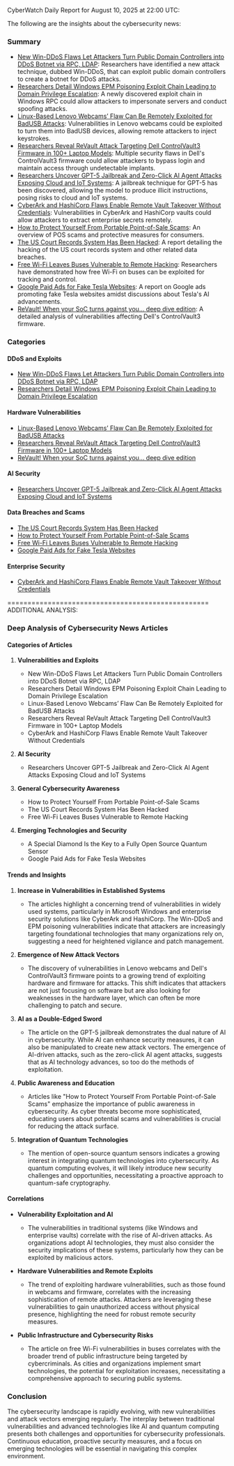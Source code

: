 CyberWatch Daily Report for August 10, 2025 at 22:00 UTC:

The following are the insights about the cybersecurity news:

### Summary
- [New Win-DDoS Flaws Let Attackers Turn Public Domain Controllers into DDoS Botnet via RPC, LDAP](https://thehackernews.com/2025/08/new-win-ddos-flaws-let-attackers-turn.html): Researchers have identified a new attack technique, dubbed Win-DDoS, that can exploit public domain controllers to create a botnet for DDoS attacks.
- [Researchers Detail Windows EPM Poisoning Exploit Chain Leading to Domain Privilege Escalation](https://thehackernews.com/2025/08/researchers-detail-windows-epm.html): A newly discovered exploit chain in Windows RPC could allow attackers to impersonate servers and conduct spoofing attacks.
- [Linux-Based Lenovo Webcams’ Flaw Can Be Remotely Exploited for BadUSB Attacks](https://thehackernews.com/2025/08/linux-based-lenovo-webcams-flaw-can-be.html): Vulnerabilities in Lenovo webcams could be exploited to turn them into BadUSB devices, allowing remote attackers to inject keystrokes.
- [Researchers Reveal ReVault Attack Targeting Dell ControlVault3 Firmware in 100+ Laptop Models](https://thehackernews.com/2025/08/researchers-reveal-revault-attack.html): Multiple security flaws in Dell's ControlVault3 firmware could allow attackers to bypass login and maintain access through undetectable implants.
- [Researchers Uncover GPT-5 Jailbreak and Zero-Click AI Agent Attacks Exposing Cloud and IoT Systems](https://thehackernews.com/2025/08/researchers-uncover-gpt-5-jailbreak-and.html): A jailbreak technique for GPT-5 has been discovered, allowing the model to produce illicit instructions, posing risks to cloud and IoT systems.
- [CyberArk and HashiCorp Flaws Enable Remote Vault Takeover Without Credentials](https://thehackernews.com/2025/08/cyberark-and-hashicorp-flaws-enable.html): Vulnerabilities in CyberArk and HashiCorp vaults could allow attackers to extract enterprise secrets remotely.
- [How to Protect Yourself From Portable Point-of-Sale Scams](https://www.wired.com/story/portable-pos-thefts-how-to-protect-yourself-from-scams/): An overview of POS scams and protective measures for consumers.
- [The US Court Records System Has Been Hacked](https://www.wired.com/story/us-court-records-system-hacked/): A report detailing the hacking of the US court records system and other related data breaches.
- [Free Wi-Fi Leaves Buses Vulnerable to Remote Hacking](https://www.securityweek.com/free-wi-fi-leaves-buses-vulnerable-to-remote-hacking/): Researchers have demonstrated how free Wi-Fi on buses can be exploited for tracking and control.
- [Google Paid Ads for Fake Tesla Websites](https://isc.sans.edu/diary/rss/32186): A report on Google ads promoting fake Tesla websites amidst discussions about Tesla's AI advancements.
- [ReVault! When your SoC turns against you… deep dive edition](https://blog.talosintelligence.com/revault-when-your-soc-turns-against-you-2/): A detailed analysis of vulnerabilities affecting Dell's ControlVault3 firmware.

### Categories

#### DDoS and Exploits
- [New Win-DDoS Flaws Let Attackers Turn Public Domain Controllers into DDoS Botnet via RPC, LDAP](https://thehackernews.com/2025/08/new-win-ddos-flaws-let-attackers-turn.html)
- [Researchers Detail Windows EPM Poisoning Exploit Chain Leading to Domain Privilege Escalation](https://thehackernews.com/2025/08/researchers-detail-windows-epm.html)

#### Hardware Vulnerabilities
- [Linux-Based Lenovo Webcams’ Flaw Can Be Remotely Exploited for BadUSB Attacks](https://thehackernews.com/2025/08/linux-based-lenovo-webcams-flaw-can-be.html)
- [Researchers Reveal ReVault Attack Targeting Dell ControlVault3 Firmware in 100+ Laptop Models](https://thehackernews.com/2025/08/researchers-reveal-revault-attack.html)
- [ReVault! When your SoC turns against you… deep dive edition](https://blog.talosintelligence.com/revault-when-your-soc-turns-against-you-2/)

#### AI Security
- [Researchers Uncover GPT-5 Jailbreak and Zero-Click AI Agent Attacks Exposing Cloud and IoT Systems](https://thehackernews.com/2025/08/researchers-uncover-gpt-5-jailbreak-and.html)

#### Data Breaches and Scams
- [The US Court Records System Has Been Hacked](https://www.wired.com/story/us-court-records-system-hacked/)
- [How to Protect Yourself From Portable Point-of-Sale Scams](https://www.wired.com/story/portable-pos-thefts-how-to-protect-yourself-from-scams/)
- [Free Wi-Fi Leaves Buses Vulnerable to Remote Hacking](https://www.securityweek.com/free-wi-fi-leaves-buses-vulnerable-to-remote-hacking/)
- [Google Paid Ads for Fake Tesla Websites](https://isc.sans.edu/diary/rss/32186)

#### Enterprise Security
- [CyberArk and HashiCorp Flaws Enable Remote Vault Takeover Without Credentials](https://thehackernews.com/2025/08/cyberark-and-hashicorp-flaws-enable.html)

==================================================
ADDITIONAL ANALYSIS:

### Deep Analysis of Cybersecurity News Articles

#### Categories of Articles

1. **Vulnerabilities and Exploits**
   - New Win-DDoS Flaws Let Attackers Turn Public Domain Controllers into DDoS Botnet via RPC, LDAP
   - Researchers Detail Windows EPM Poisoning Exploit Chain Leading to Domain Privilege Escalation
   - Linux-Based Lenovo Webcams’ Flaw Can Be Remotely Exploited for BadUSB Attacks
   - Researchers Reveal ReVault Attack Targeting Dell ControlVault3 Firmware in 100+ Laptop Models
   - CyberArk and HashiCorp Flaws Enable Remote Vault Takeover Without Credentials

2. **AI Security**
   - Researchers Uncover GPT-5 Jailbreak and Zero-Click AI Agent Attacks Exposing Cloud and IoT Systems

3. **General Cybersecurity Awareness**
   - How to Protect Yourself From Portable Point-of-Sale Scams
   - The US Court Records System Has Been Hacked
   - Free Wi-Fi Leaves Buses Vulnerable to Remote Hacking

4. **Emerging Technologies and Security**
   - A Special Diamond Is the Key to a Fully Open Source Quantum Sensor
   - Google Paid Ads for Fake Tesla Websites

#### Trends and Insights

1. **Increase in Vulnerabilities in Established Systems**
   - The articles highlight a concerning trend of vulnerabilities in widely used systems, particularly in Microsoft Windows and enterprise security solutions like CyberArk and HashiCorp. The Win-DDoS and EPM poisoning vulnerabilities indicate that attackers are increasingly targeting foundational technologies that many organizations rely on, suggesting a need for heightened vigilance and patch management.

2. **Emergence of New Attack Vectors**
   - The discovery of vulnerabilities in Lenovo webcams and Dell's ControlVault3 firmware points to a growing trend of exploiting hardware and firmware for attacks. This shift indicates that attackers are not just focusing on software but are also looking for weaknesses in the hardware layer, which can often be more challenging to patch and secure.

3. **AI as a Double-Edged Sword**
   - The article on the GPT-5 jailbreak demonstrates the dual nature of AI in cybersecurity. While AI can enhance security measures, it can also be manipulated to create new attack vectors. The emergence of AI-driven attacks, such as the zero-click AI agent attacks, suggests that as AI technology advances, so too do the methods of exploitation.

4. **Public Awareness and Education**
   - Articles like "How to Protect Yourself From Portable Point-of-Sale Scams" emphasize the importance of public awareness in cybersecurity. As cyber threats become more sophisticated, educating users about potential scams and vulnerabilities is crucial for reducing the attack surface.

5. **Integration of Quantum Technologies**
   - The mention of open-source quantum sensors indicates a growing interest in integrating quantum technologies into cybersecurity. As quantum computing evolves, it will likely introduce new security challenges and opportunities, necessitating a proactive approach to quantum-safe cryptography.

#### Correlations

- **Vulnerability Exploitation and AI**
  - The vulnerabilities in traditional systems (like Windows and enterprise vaults) correlate with the rise of AI-driven attacks. As organizations adopt AI technologies, they must also consider the security implications of these systems, particularly how they can be exploited by malicious actors.

- **Hardware Vulnerabilities and Remote Exploits**
  - The trend of exploiting hardware vulnerabilities, such as those found in webcams and firmware, correlates with the increasing sophistication of remote attacks. Attackers are leveraging these vulnerabilities to gain unauthorized access without physical presence, highlighting the need for robust remote security measures.

- **Public Infrastructure and Cybersecurity Risks**
  - The article on free Wi-Fi vulnerabilities in buses correlates with the broader trend of public infrastructure being targeted by cybercriminals. As cities and organizations implement smart technologies, the potential for exploitation increases, necessitating a comprehensive approach to securing public systems.

### Conclusion

The cybersecurity landscape is rapidly evolving, with new vulnerabilities and attack vectors emerging regularly. The interplay between traditional vulnerabilities and advanced technologies like AI and quantum computing presents both challenges and opportunities for cybersecurity professionals. Continuous education, proactive security measures, and a focus on emerging technologies will be essential in navigating this complex environment.